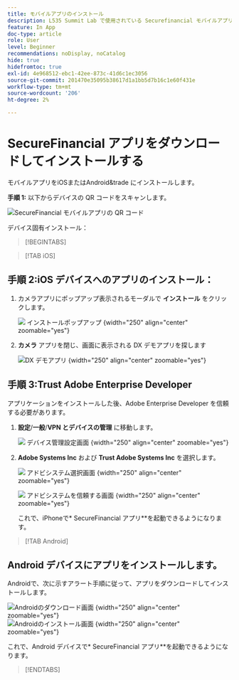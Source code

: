 ```yaml
---
title: モバイルアプリのインストール
description: L535 Summit Lab で使用されている Securefinancial モバイルアプリをインストールする方法を説明します。
feature: In App
doc-type: article
role: User
level: Beginner
recommendations: noDisplay, noCatalog
hide: true
hidefromtoc: true
exl-id: 4e968512-ebc1-42ee-873c-41d6c1ec3056
source-git-commit: 201470e35095b38617d1a1bb5d7b16c1e60f431e
workflow-type: tm+mt
source-wordcount: '206'
ht-degree: 2%

---
```


# SecureFinancial アプリをダウンロードしてインストールする

モバイルアプリをiOSまたはAndroid&amp;trade にインストールします。

**手順 1:** 以下からデバイスの QR コードをスキャンします。

![SecureFinancial モバイルアプリの QR コード &#x200B;](/help/summit-labs/summit-lab-2024-lab-assets/assets/dx-demo-app-qr-codes.png)

デバイス固有インストール：

>[!BEGINTABS]

>[!TAB iOS]

## 手順 2:iOS デバイスへのアプリのインストール：

1. カメラアプリにポップアップ表示されるモーダルで **インストール** をクリックします。

   ![&#x200B; インストールポップアップ &#x200B;](/help/summit-labs/summit-lab-2024-lab-assets/assets/install_popup.png){width="250" align="center" zoomable="yes"}

2. **カメラ** アプリを閉じ、画面に表示される DX デモアプリを探します

   ![DX デモアプリ &#x200B;](/help/summit-labs/summit-lab-2024-lab-assets/assets/dx_demo_on_ios_screen.png){width="250" align="center" zoomable="yes"}


## 手順 3:Trust Adobe Enterprise Developer

アプリケーションをインストールした後、Adobe Enterprise Developer を信頼する必要があります。

1. **設定**/**一般**/**VPN とデバイスの管理** に移動します。

   ![&#x200B; デバイス管理設定画面 &#x200B;](/help/summit-labs/summit-lab-2024/l820-lab-workbook/assets/1-2-2-device-management-screen.PNG " デバイス管理設定画面 "){width="250" align="center" zoomable="yes"}

1. **Adobe Systems Inc** および **Trust Adobe Systems Inc** を選択します。

   ![&#x200B; アドビシステム選択画面 &#x200B;](/help/summit-labs/summit-lab-2024/l820-lab-workbook/assets/1-2-3-adobe-systems.PNG " アドビシステム選択画面 "){width="250" align="center" zoomable="yes"}
   <br>

   ![&#x200B; アドビシステムを信頼する画面 &#x200B;](/help/summit-labs/summit-lab-2024/l820-lab-workbook/assets/1-2-4-trust-adobe.PNG){width="250" align="center" zoomable="yes"}

   これで、iPhoneで* SecureFinancial アプリ**を起動できるようになります。


>[!TAB Android]

## Android デバイスにアプリをインストールします。

Androidで、次に示すアラート手順に従って、アプリをダウンロードしてインストールします。

![Androidのダウンロード画面 &#x200B;](/help/summit-labs/summit-lab-2024/l820-lab-workbook/assets/1-2-5-android-download.jpg "Androidのダウンロード画面 "){width="250" align="center" zoomable="yes"}
<br>
![Androidのインストール画面 &#x200B;](/help/summit-labs/summit-lab-2024/l820-lab-workbook/assets/1-2-6-android-installation.jpg){width="250" align="center" zoomable="yes"}

これで、Android デバイスで* SecureFinancial アプリ**を起動できるようになります。

>[!ENDTABS]
